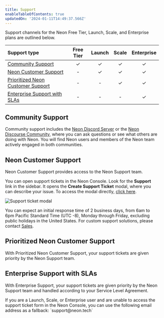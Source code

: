 ```yaml
---
title: Support
enableTableOfContents: true
updatedOn: '2024-01-11T14:49:37.566Z'
---
```


Support channels for the Neon Free Tier, Launch, Scale, and Enterprise plans are outlined below.

| Support type                             | Free Tier | Launch | Scale | Enterprise |
| :--------------------------------------- | :-------: | :----: | :---: | :--------: |
| [Community Support](#community-support)                        |  &check;  |&check; |&check;|  &check;   |
| [Neon Customer Support](#neon-customer-support)                    |     -     |&check; |&check;|  &check;   |
| [Prioritized Neon Customer Support](#prioritized-neon-customer-support)        |     -     |   -    |&check;|  &check;   |
| [Enterprise Support with SLAs](#enterprise-support-with-slas)             |     -     |   -    |   -   |  &check;   |

## Community Support

Community support includes the [Neon Discord Server](/discord) or the [Neon Discourse Community](https://community.neon.tech/), where you can ask questions or see what others are doing with Neon. You will find Neon users and members of the Neon team actively engaged in both communities. 

## Neon Customer Support

Neon Customer Support provides access to the Neon Support team. 

You can open support tickets in the Neon Console. Look for the **Support** link in the sidebar. It opens the **Create Support Ticket** modal, where you can describe your issue. To access the modal directly, [click here](https://console.neon.tech/app/projects?modal=support).

![Support ticket modal](/docs/introduction/neon-support-modal.png)

You can expect an initial response time of 2 business days, from 6am to 6pm Pacific Standard Time (UTC -8), Monday through Friday, excluding public holidays in the United States. For custom support solutions, please contact [Sales](https://neon.tech/contact-sales).

## Prioritized Neon Customer Support

With Prioritized Neon Customer Support, your support tickets are given priority by the Neon Support team. 

## Enterprise Support with SLAs

With Enterprise Support, your support tickets are given priority by the Neon Support team and handled according to your Service Level Agreement.

<Admonition type="note">
If you are a Launch, Scale, or Enterprise user and are unable to access the support ticket form in the Neon Console, you can use the following email address as a fallback:  `support@neon.tech`
</Admonition>
